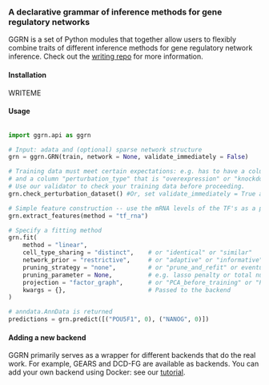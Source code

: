 ### A declarative grammar of inference methods for gene regulatory networks

GGRN is a set of Python modules that together allow users to flexibly combine traits of different inference methods for gene regulatory network inference. Check out the [writing repo](https://github.com/ekernf01/perturbation_writing) for more information.

#### Installation

WRITEME

#### Usage

```python

import ggrn.api as ggrn

# Input: adata and (optional) sparse network structure
grn = ggrn.GRN(train, network = None, validate_immediately = False) 

# Training data must meet certain expectations: e.g. has to have a column "perturbation" specifying which gene is perturbed
# and a column "perturbation_type" that is "overexpression" or "knockdown" or "knockout".
# Use our validator to check your training data before proceeding.  
grn.check_perturbation_dataset() #Or, set validate_immediately = True above

# Simple feature construction -- use the mRNA levels of the TF's as a proxy for activity
grn.extract_features(method = "tf_rna")

# Specify a fitting method
grn.fit(
    method = "linear", 
    cell_type_sharing = "distinct",    # or "identical" or "similar"
    network_prior = "restrictive",     # or "adaptive" or "informative"
    pruning_strategy = "none",         # or "prune_and_refit" or eventually maybe others
    pruning_parameter = None,          # e.g. lasso penalty or total number of nonzero coefficients
    projection = "factor_graph",       # or "PCA_before_training" or "PCA_after_training"
    kwargs = {},                       # Passed to the backend
)

# anndata.AnnData is returned
predictions = grn.predict([("POU5F1", 0), ("NANOG", 0)])
```

#### Adding a new backend

GGRN primarily serves as a wrapper for different backends that do the real work. For example, GEARS and DCD-FG are available as backends. You can add your own backend using Docker: see our [tutorial](https://github.com/ekernf01/ggrn_docker_backend).
